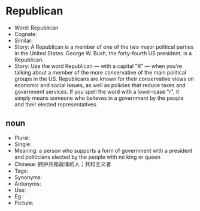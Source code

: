# Republican

- Word: Republican
- Cognate: 
- Similar: 
- Story: A Republican is a member of one of the two major political parties in the United States. George W. Bush, the forty-fourth US president, is a Republican.
- Story: Use the word Republican — with a capital "R" — when you're talking about a member of the more conservative of the main political groups in the US. Republicans are known for their conservative views on economic and social issues, as well as policies that reduce taxes and government services. If you spell the word with a lower-case "r", it simply means someone who believes in a government by the people and their elected representatives.

## noun

- Plural: 
- Single: 
- Meaning: a person who supports a form of government with a president and politicians elected by the people with no king or queen
- Chinese: 拥护共和政体的人；共和主义者
- Tags: 
- Synonyms: 
- Antonyms: 
- Use: 
- Eg.: 
- Picture: 

